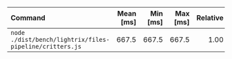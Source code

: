 | Command | Mean [ms] | Min [ms] | Max [ms] | Relative |
|:---|---:|---:|---:|---:|
| `node ./dist/bench/lightrix/files-pipeline/critters.js` | 667.5 | 667.5 | 667.5 | 1.00 |
